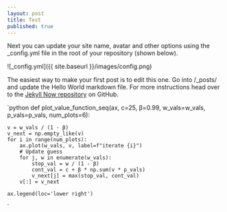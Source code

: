 ```yaml
---
layout: post
title: Test
published: true
---
```


Next you can update your site name, avatar and other options using the _config.yml file in the root of your repository (shown below).

![_config.yml]({{ site.baseurl }}/images/config.png)

The easiest way to make your first post is to edit this one. Go into /_posts/ and update the Hello World markdown file. For more instructions head over to the [Jekyll Now repository](https://github.com/barryclark/jekyll-now) on GitHub.

`python
def plot_value_function_seq(ax,
                            c=25,
                            β=0.99,
                            w_vals=w_vals,
                            p_vals=p_vals,
                            num_plots=6):

    v = w_vals / (1 - β)
    v_next = np.empty_like(v)
    for i in range(num_plots):
        ax.plot(w_vals, v, label=f"iterate {i}")
        # Update guess
        for j, w in enumerate(w_vals):
            stop_val = w / (1 - β)
            cont_val = c + β * np.sum(v * p_vals)
            v_next[j] = max(stop_val, cont_val)
        v[:] = v_next

    ax.legend(loc='lower right')

`
